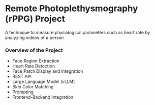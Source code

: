 # Remote Photoplethysmography (rPPG) Project
A technique to measure physiological parameters such as heart rate by analyzing videos of a person

### Overview of the Project
- Face Region Extraction
- Heart Rate Detection
- Face Patch Display and Integration
- REST API
- Large Language Model (vLLM)
- Skin Color Matching
- Prompting
- Frontend-Backend Integration
